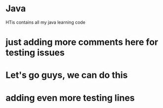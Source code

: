 # Java

HTis contains all my java learning code

# just adding more comments here for testing issues

# Let's go guys, we can do this
# adding even more testing lines
